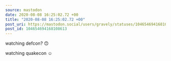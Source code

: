 ```yaml
---
source: mastodon
date: 2020-08-08 16:25:02.72 +00
title: "2020-08-08 16:25:02.72 +00"
post_uri: https://mastodon.social/users/gravely/statuses/104654694168108613
post_id: 104654694168108613
---
```

watching defcon? 🙃

watching quakecon ☺️


